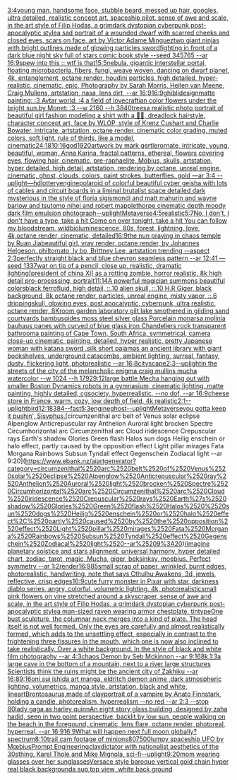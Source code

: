 [3:4](https://www.ebank.nz/aiartgenerator?category=3%3A4)[young man, handsome face, stubble beard, messed up hair, googles, ultra detailed, realistic concept art. spaceship pilot. sense of awe and scale, in the art style of Filip Hodas, a grimdark dystopian cyberpunk post-apocalyptic style](https://www.ebank.nz/aiartgenerator?category=young%2520man%2C%2520handsome%2520face%2C%2520stubble%2520beard%2C%2520messed%2520up%2520hair%2C%2520googles%2C%2520ultra%2520detailed%2C%2520realistic%2520concept%2520art.%2520spaceship%2520pilot.%2520sense%2520of%2520awe%2520and%2520scale%2C%2520in%2520the%2520art%2520style%2520of%2520Filip%2520Hodas%2C%2520a%2520grimdark%2520dystopian%2520cyberpunk%2520post-apocalyptic%2520style)[a sad portrait of a wounded dwarf with scarred cheeks and closed eyes, scars on face, art by Victor Adame Minguez](https://www.ebank.nz/aiartgenerator?category=a%2520sad%2520portrait%2520of%2520a%2520wounded%2520dwarf%2520with%2520scarred%2520cheeks%2520and%2520closed%2520eyes%2C%2520scars%2520on%2520face%2C%2520art%2520by%2520Victor%2520Adame%2520Minguez)[two giant ninjas with bright outlines made of glowing particles swordfighting in front of a dark blue night sky full of stars comic book style --seed 345765 --ar 16:9](https://www.ebank.nz/aiartgenerator?category=two%2520giant%2520ninjas%2520with%2520bright%2520outlines%2520made%2520of%2520glowing%2520particles%2520swordfighting%2520in%2520front%2520of%2520a%2520dark%2520blue%2520night%2520sky%2520full%2520of%2520stars%2520comic%2520book%2520style%2520--seed%2520345765%2520--ar%252016%3A9)[spew into this :: wtf is that](https://www.ebank.nz/aiartgenerator?category=spew%2520into%2520this%2520%3A%3A%2520wtf%2520is%2520that)[15:5](https://www.ebank.nz/aiartgenerator?category=15%3A5)[nebula, gigantic interstellar portal, floating microbacteria, fibers, fungi, weave woven, dancing on dwarf planet, 4k, entanglement, octane render, houdini particles, high detailed, hyper-realistic, cinematic, epic, Photography by Sarah Morris, Hellen van Meene, Craig Mullens, artstation, nasa, lens dirt, --ar 16:9](https://www.ebank.nz/aiartgenerator?category=nebula%2C%2520gigantic%2520interstellar%2520portal%2C%2520floating%2520microbacteria%2C%2520fibers%2C%2520fungi%2C%2520weave%2520woven%2C%2520dancing%2520on%2520dwarf%2520planet%2C%25204k%2C%2520entanglement%2C%2520octane%2520render%2C%2520houdini%2520particles%2C%2520high%2520detailed%2C%2520hyper-realistic%2C%2520cinematic%2C%2520epic%2C%2520Photography%2520by%2520Sarah%2520Morris%2C%2520Hellen%2520van%2520Meene%2C%2520Craig%2520Mullens%2C%2520artstation%2C%2520nasa%2C%2520lens%2520dirt%2C%2520--ar%252016%3A9)[16:9](https://www.ebank.nz/aiartgenerator?category=16%3A9)[ghibli](https://www.ebank.nz/aiartgenerator?category=ghibli)[design](https://www.ebank.nz/aiartgenerator?category=design)[matte painting: :3 Avtar world: :4,a field of lovecraftian color flowers under the bright sun.by Monet: :3 --w 2160 --h 3840](https://www.ebank.nz/aiartgenerator?category=matte%2520painting%3A%2520%3A3%2520Avtar%2520world%3A%2520%3A4%2Ca%2520field%2520of%2520lovecraftian%2520color%2520flowers%2520under%2520the%2520bright%2520sun.by%2520Monet%3A%2520%3A3%2520--w%25202160%2520--h%25203840)[trees](https://www.ebank.nz/aiartgenerator?category=trees)[a realistic photo portrait of beautiful girl fashion modeling a shirt with a 🏴‍☠️, dreadlock hairstyle, character concept art, face by WLOP, style of Krenz Cushart and Charlie Bowater, intricate, artstation, octane render, cinematic color grading, muted colors, soft light, rule of thirds, like a model, cinematic](https://www.ebank.nz/aiartgenerator?category=a%2520realistic%2520photo%2520portrait%2520of%2520beautiful%2520girl%2520fashion%2520modeling%2520a%2520shirt%2520with%2520a%2520%F0%9F%8F%B4%E2%80%8D%E2%98%A0%EF%B8%8F%2C%2520dreadlock%2520hairstyle%2C%2520character%2520concept%2520art%2C%2520face%2520by%2520WLOP%2C%2520style%2520of%2520Krenz%2520Cushart%2520and%2520Charlie%2520Bowater%2C%2520intricate%2C%2520artstation%2C%2520octane%2520render%2C%2520cinematic%2520color%2520grading%2C%2520muted%2520colors%2C%2520soft%2520light%2C%2520rule%2520of%2520thirds%2C%2520like%2520a%2520model%2C%2520cinematic)[24:18](https://www.ebank.nz/aiartgenerator?category=24%3A18)[10:16](https://www.ebank.nz/aiartgenerator?category=10%3A16)[god](https://www.ebank.nz/aiartgenerator?category=god)[1920](https://www.ebank.nz/aiartgenerator?category=1920)[artwork by mark gertler](https://www.ebank.nz/aiartgenerator?category=artwork%2520by%2520mark%2520gertler)[ornate, intricate, young, beautiful, woman, Anna Karina, fractal patterns, ethereal, flowers covering eyes, flowing hair, cinematic, pre-raphaelite, Möbius, skulls, artstation, hyper detailed, high detail, artstation, rendering by octane, unreal engine, cinematic, ghost, clouds, colors, paint strokes, butterflies, gold —ar 3:4 --uplight](https://www.ebank.nz/aiartgenerator?category=ornate%2C%2520intricate%2C%2520young%2C%2520beautiful%2C%2520woman%2C%2520Anna%2520Karina%2C%2520fractal%2520patterns%2C%2520ethereal%2C%2520flowers%2520covering%2520eyes%2C%2520flowing%2520hair%2C%2520cinematic%2C%2520pre-raphaelite%2C%2520M%C3%B6bius%2C%2520skulls%2C%2520artstation%2C%2520hyper%2520detailed%2C%2520high%2520detail%2C%2520artstation%2C%2520rendering%2520by%2520octane%2C%2520unreal%2520engine%2C%2520cinematic%2C%2520ghost%2C%2520clouds%2C%2520colors%2C%2520paint%2520strokes%2C%2520butterflies%2C%2520gold%2520%E2%80%94ar%25203%3A4%2520--uplight)[—hd](https://www.ebank.nz/aiartgenerator?category=%E2%80%94hd)[lottery](https://www.ebank.nz/aiartgenerator?category=lottery)[engine](https://www.ebank.nz/aiartgenerator?category=engine)[polaroid of colorful beautiful cyber geisha with lots of cables and circuit boards in a liminal brutalist space detailed dark mysterious in the style of floria sigismondi and matt mahurin and wayne barlow and tsutomo nihei and robert mapplethorpe cinematic depth moody dark film emulsion photograph](https://www.ebank.nz/aiartgenerator?category=polaroid%2520of%2520colorful%2520beautiful%2520cyber%2520geisha%2520with%2520lots%2520of%2520cables%2520and%2520circuit%2520boards%2520in%2520a%2520liminal%2520brutalist%2520space%2520detailed%2520dark%2520mysterious%2520in%2520the%2520style%2520of%2520floria%2520sigismondi%2520and%2520matt%2520mahurin%2520and%2520wayne%2520barlow%2520and%2520tsutomo%2520nihei%2520and%2520robert%2520mapplethorpe%2520cinematic%2520depth%2520moody%2520dark%2520film%2520emulsion%2520photograph)[--uplight](https://www.ebank.nz/aiartgenerator?category=--uplight)[Metaverse](https://www.ebank.nz/aiartgenerator?category=Metaverse)[4:5](https://www.ebank.nz/aiartgenerator?category=4%3A5)[realistic](https://www.ebank.nz/aiartgenerator?category=realistic)[5:7](https://www.ebank.nz/aiartgenerator?category=5%3A7)[No, I don't, I don't have a type, take a hit Come on over tonight, take a hit You can follow my bloodstream, wild](https://www.ebank.nz/aiartgenerator?category=No%2C%2520I%2520don%27t%2C%2520I%2520don%27t%2520have%2520a%2520type%2C%2520take%2520a%2520hit%2520Come%2520on%2520over%2520tonight%2C%2520take%2520a%2520hit%2520You%2520can%2520follow%2520my%2520bloodstream%2C%2520wild)[bioluminescence, 80s, forest, lightning, love, 4k,octane render, cinematic, detailed](https://www.ebank.nz/aiartgenerator?category=bioluminescence%2C%252080s%2C%2520forest%2C%2520lightning%2C%2520love%2C%25204k%2Coctane%2520render%2C%2520cinematic%2C%2520detailed)[16:9](https://www.ebank.nz/aiartgenerator?category=16%3A9)[the nun praying in chaos temple by Ruan Jia](https://www.ebank.nz/aiartgenerator?category=the%2520nun%2520praying%2520in%2520chaos%2520temple%2520by%2520Ruan%2520Jia)[beautiful girl, vray render, octane render, by Johannes Helgeson, philtomato, ly bo, Brittney Lee, artstation trending --aspect 2:3](https://www.ebank.nz/aiartgenerator?category=beautiful%2520girl%2C%2520vray%2520render%2C%2520octane%2520render%2C%2520by%2520Johannes%2520Helgeson%2C%2520philtomato%2C%2520ly%2520bo%2C%2520Brittney%2520Lee%2C%2520artstation%2520trending%2520--aspect%25202%3A3)[perfectly straight black and blue chevron seamless pattern --ar 12:41 —seed 1337](https://www.ebank.nz/aiartgenerator?category=perfectly%2520straight%2520black%2520and%2520blue%2520chevron%2520seamless%2520pattern%2520--ar%252012%3A41%2520%E2%80%94seed%25201337)[war on tip of a pencil, close up, realistic, dramatic lighting](https://www.ebank.nz/aiartgenerator?category=war%2520on%2520tip%2520of%2520a%2520pencil%2C%2520close%2520up%2C%2520realistic%2C%2520dramatic%2520lighting)[[president of china Xi] as a rotting zombie, horror realistic, 8k high detail pro-processing, portrait](https://www.ebank.nz/aiartgenerator?category=%5Bpresident%2520of%2520china%2520Xi%5D%2520as%2520a%2520rotting%2520zombie%2C%2520horror%2520realistic%2C%25208k%2520high%2520detail%2520pro-processing%2C%2520portrait)[11:14](https://www.ebank.nz/aiartgenerator?category=11%3A14)[A powerful magician summons beautiful colors](https://www.ebank.nz/aiartgenerator?category=A%2520powerful%2520magician%2520summons%2520beautiful%2520colors)[black ferrofluid, high detail, ::.10 alien skull, ::.10 H.R Giger, black background, 8k octane render, particles, unreal engine, misty vapor, ::.6 dripping](https://www.ebank.nz/aiartgenerator?category=black%2520ferrofluid%2C%2520high%2520detail%2C%2520%3A%3A.10%2520alien%2520skull%2C%2520%3A%3A.10%2520H.R%2520Giger%2C%2520black%2520background%2C%25208k%2520octane%2520render%2C%2520particles%2C%2520unreal%2520engine%2C%2520misty%2520vapor%2C%2520%3A%3A.6%2520dripping)[skull, glowing eyes, post apocalyptic, cyberpunk, ultra realistic, octane render, 8K](https://www.ebank.nz/aiartgenerator?category=skull%2C%2520glowing%2520eyes%2C%2520post%2520apocalyptic%2C%2520cyberpunk%2C%2520ultra%2520realistic%2C%2520octane%2520render%2C%25208K)[room garden laboratory  gilt lake  smothered in gilding sand courtyards bambusoides moss steel silver glass  Porcelain monarsa molinia bauhaus panes with  curved of blue glass iron Chandeliers  rock transparent bathroom](https://www.ebank.nz/aiartgenerator?category=room%2520garden%2520laboratory%2520%2520gilt%2520lake%2520%2520smothered%2520in%2520gilding%2520sand%2520courtyards%2520bambusoides%2520moss%2520steel%2520silver%2520glass%2520%2520Porcelain%2520monarsa%2520molinia%2520bauhaus%2520panes%2520with%2520%2520curved%2520of%2520blue%2520glass%2520iron%2520Chandeliers%2520%2520rock%2520transparent%2520bathroom)[a painting of Cape Town, South Africa, symmetrical, camera close-up cinematic, painting, detailed, hyper realistic, pretty Japanese woman with katana sword ,silk short pajamas an ancient library with giant bookshelves, underground catacombs, ambient lighting, surreal, fantasy, dusty, flickering light, photorealistic --ar 16:8](https://www.ebank.nz/aiartgenerator?category=a%2520painting%2520of%2520Cape%2520Town%2C%2520South%2520Africa%2C%2520symmetrical%2C%2520camera%2520close-up%2520cinematic%2C%2520painting%2C%2520detailed%2C%2520hyper%2520realistic%2C%2520pretty%2520Japanese%2520woman%2520with%2520katana%2520sword%2520%2Csilk%2520short%2520pajamas%2520an%2520ancient%2520library%2520with%2520giant%2520bookshelves%2C%2520underground%2520catacombs%2C%2520ambient%2520lighting%2C%2520surreal%2C%2520fantasy%2C%2520dusty%2C%2520flickering%2520light%2C%2520photorealistic%2520--ar%252016%3A8)[cityscape](https://www.ebank.nz/aiartgenerator?category=cityscape)[2:3](https://www.ebank.nz/aiartgenerator?category=2%3A3)[--uplight](https://www.ebank.nz/aiartgenerator?category=--uplight)[in the streets of the city of the melancholic enigma craig mullins mucha watercolor --w 1024 --h 1792](https://www.ebank.nz/aiartgenerator?category=in%2520the%2520streets%2520of%2520the%2520city%2520of%2520the%2520melancholic%2520enigma%2520craig%2520mullins%2520mucha%2520watercolor%2520--w%25201024%2520--h%25201792)[9:12](https://www.ebank.nz/aiartgenerator?category=9%3A12)[large battle Mecha hanging out with smaller Boston Dynamics robots in a gymnasium, cinematic lighting, matte painting, highly detailed, cgsociety, hyperrealistic, --no dof, --ar 16:9](https://www.ebank.nz/aiartgenerator?category=large%2520battle%2520Mecha%2520hanging%2520out%2520with%2520smaller%2520Boston%2520Dynamics%2520robots%2520in%2520a%2520gymnasium%2C%2520cinematic%2520lighting%2C%2520matte%2520painting%2C%2520highly%2520detailed%2C%2520cgsociety%2C%2520hyperrealistic%2C%2520--no%2520dof%2C%2520--ar%252016%3A9)[cheese store in France, warm, cozy, low depth of field, 4k realistic](https://www.ebank.nz/aiartgenerator?category=cheese%2520store%2520in%2520France%2C%2520warm%2C%2520cozy%2C%2520low%2520depth%2520of%2520field%2C%25204k%2520realistic)[2:1](https://www.ebank.nz/aiartgenerator?category=2%3A1)[--uplight](https://www.ebank.nz/aiartgenerator?category=--uplight)[bird](https://www.ebank.nz/aiartgenerator?category=bird)[12:18](https://www.ebank.nz/aiartgenerator?category=12%3A18)[384](https://www.ebank.nz/aiartgenerator?category=384)[--fast](https://www.ebank.nz/aiartgenerator?category=--fast)[5:3](https://www.ebank.nz/aiartgenerator?category=5%3A3)[engine](https://www.ebank.nz/aiartgenerator?category=engine)[ghost](https://www.ebank.nz/aiartgenerator?category=ghost)[--uplight](https://www.ebank.nz/aiartgenerator?category=--uplight)[Metaverse](https://www.ebank.nz/aiartgenerator?category=Metaverse)[you gotta keep it pushin', Sisyphus.](https://www.ebank.nz/aiartgenerator?category=you%2520gotta%2520keep%2520it%2520pushin%27%2C%2520Sisyphus.)[circumzenithal arc belt of Venus solar eclipse Alpenglow Anticrepuscular ray Anthelion Auroral light brocken Spectre Circumhorizontal arc Circumzenithal arc Cloud iridescence Crepuscular rays Earth's shadow Glories Green flash Halos  sun dogs Heilig enschein or halo effect, partly caused by the opposition effect Light pillar mirages Fata Morgana Rainbows Subsun Tyndall effect Gegenschein Zodiacal light --ar 9:20](https://www.ebank.nz/aiartgenerator?category=circumzenithal%2520arc%2520belt%2520of%2520Venus%2520solar%2520eclipse%2520Alpenglow%2520Anticrepuscular%2520ray%2520Anthelion%2520Auroral%2520light%2520brocken%2520Spectre%2520Circumhorizontal%2520arc%2520Circumzenithal%2520arc%2520Cloud%2520iridescence%2520Crepuscular%2520rays%2520Earth%27s%2520shadow%2520Glories%2520Green%2520flash%2520Halos%2520%2520sun%2520dogs%2520Heilig%2520enschein%2520or%2520halo%2520effect%2C%2520partly%2520caused%2520by%2520the%2520opposition%2520effect%2520Light%2520pillar%2520mirages%2520Fata%2520Morgana%2520Rainbows%2520Subsun%2520Tyndall%2520effect%2520Gegenschein%2520Zodiacal%2520light%2520--ar%25209%3A20)[/imagine planetary solstice and stars alignment, universal harmony, hyper detailed chart, zodiac, tarot, magic, Mucha, giger, beksinksy, moebius. Perfect symmetry --ar 1:2](https://www.ebank.nz/aiartgenerator?category=/imagine%2520planetary%2520solstice%2520and%2520stars%2520alignment%2C%2520universal%2520harmony%2C%2520hyper%2520detailed%2520chart%2C%2520zodiac%2C%2520tarot%2C%2520magic%2C%2520Mucha%2C%2520giger%2C%2520beksinksy%2C%2520moebius.%2520Perfect%2520symmetry%2520--ar%25201%3A2)[render](https://www.ebank.nz/aiartgenerator?category=render)[16:9](https://www.ebank.nz/aiartgenerator?category=16%3A9)[85](https://www.ebank.nz/aiartgenerator?category=85)[small scrap of paper, wrinkled, burnt edges, photorealistic, handwriting, note that says Cthulhu Awakens, 3d, jewels, reflective, crisp edges](https://www.ebank.nz/aiartgenerator?category=small%2520scrap%2520of%2520paper%2C%2520wrinkled%2C%2520burnt%2520edges%2C%2520photorealistic%2C%2520handwriting%2C%2520note%2520that%2520says%2520Cthulhu%2520Awakens%2C%25203d%2C%2520jewels%2C%2520reflective%2C%2520crisp%2520edges)[16:9](https://www.ebank.nz/aiartgenerator?category=16%3A9)[cute furry monster in Pixar with star, darkness diablo series, angry, colorful, volumetric lighting, 4k, photorealistic](https://www.ebank.nz/aiartgenerator?category=cute%2520furry%2520monster%2520in%2520Pixar%2520with%2520star%2C%2520darkness%2520diablo%2520series%2C%2520angry%2C%2520colorful%2C%2520volumetric%2520lighting%2C%25204k%2C%2520photorealistic)[small pink flowers on vine stretched around a skyscraper, sense of awe and scale, in the art style of Filip Hodas, a grimdark dystopian cyberpunk post-apocalyptic style](https://www.ebank.nz/aiartgenerator?category=small%2520pink%2520flowers%2520on%2520vine%2520stretched%2520around%2520a%2520skyscraper%2C%2520sense%2520of%2520awe%2520and%2520scale%2C%2520in%2520the%2520art%2520style%2520of%2520Filip%2520Hodas%2C%2520a%2520grimdark%2520dystopian%2520cyberpunk%2520post-apocalyptic%2520style)[a man-sized raven wearing armor chestplate. tintype](https://www.ebank.nz/aiartgenerator?category=a%2520man-sized%2520raven%2520wearing%2520armor%2520chestplate.%2520tintype)[One bust sculpture, the columnar neck merges into a kind of plate. The head itself is not well formed. Only the eyes are carefully and almost realistically formed, which adds to the unsettling effect, especially in contrast to the frightening three fissures in the mouth, which one is now also inclined to take realistically. Over a white background. In the style of black and white film photography --ar 4:3](https://www.ebank.nz/aiartgenerator?category=One%2520bust%2520sculpture%2C%2520the%2520columnar%2520neck%2520merges%2520into%2520a%2520kind%2520of%2520plate.%2520The%2520head%2520itself%2520is%2520not%2520well%2520formed.%2520Only%2520the%2520eyes%2520are%2520carefully%2520and%2520almost%2520realistically%2520formed%2C%2520which%2520adds%2520to%2520the%2520unsettling%2520effect%2C%2520especially%2520in%2520contrast%2520to%2520the%2520frightening%2520three%2520fissures%2520in%2520the%2520mouth%2C%2520which%2520one%2520is%2520now%2520also%2520inclined%2520to%2520take%2520realistically.%2520Over%2520a%2520white%2520background.%2520In%2520the%2520style%2520of%2520black%2520and%2520white%2520film%2520photography%2520--ar%25204%3A3)[chaos Demon by Seb Mckinnon --ar 9:16](https://www.ebank.nz/aiartgenerator?category=chaos%2520Demon%2520by%2520Seb%2520Mckinnon%2520--ar%25209%3A16)[8k,](https://www.ebank.nz/aiartgenerator?category=8k%2C)[1:3](https://www.ebank.nz/aiartgenerator?category=1%3A3)[a large cave in the bottom of a mountain, next to a river large structures Scientists think the ruins might be the ancient city of Zakhiku --ar 16:8](https://www.ebank.nz/aiartgenerator?category=a%2520large%2520cave%2520in%2520the%2520bottom%2520of%2520a%2520mountain%2C%2520next%2520to%2520a%2520river%2520large%2520structures%2520Scientists%2520think%2520the%2520ruins%2520might%2520be%2520the%2520ancient%2520city%2520of%2520Zakhiku%2520--ar%252016%3A8)[9:16](https://www.ebank.nz/aiartgenerator?category=9%3A16)[oni,sui ishida art manga, eldritch demon anime ,dark atmospheric lighting, volumetrics, manga style, artstation, black and white, lineart](https://www.ebank.nz/aiartgenerator?category=oni%2Csui%2520ishida%2520art%2520manga%2C%2520eldritch%2520demon%2520anime%2520%2Cdark%2520atmospheric%2520lighting%2C%2520volumetrics%2C%2520manga%2520style%2C%2520artstation%2C%2520black%2520and%2520white%2C%2520lineart)[Brontosaurus,made of clay](https://www.ebank.nz/aiartgenerator?category=Brontosaurus%2Cmade%2520of%2520clay)[portrait of a vampire by Anato Finnstark, holding a candle, photorealism, hyperrealism --no red --ar 2:3 --stop 80](https://www.ebank.nz/aiartgenerator?category=portrait%2520of%2520a%2520vampire%2520by%2520Anato%2520Finnstark%2C%2520holding%2520a%2520candle%2C%2520photorealism%2C%2520hyperrealism%2520--no%2520red%2520--ar%25202%3A3%2520--stop%252080)[lady gaga as harley quinn](https://www.ebank.nz/aiartgenerator?category=lady%2520gaga%2520as%2520harley%2520quinn)[An eight story glass building, designed by zaha hadid, seen in two point perspective,  backlit by low sun, people walking on the beach in the foregound, cinematic, lens flare, octane render, photoreal, hyperreal, --ar 16:9](https://www.ebank.nz/aiartgenerator?category=An%2520eight%2520story%2520glass%2520building%2C%2520designed%2520by%2520zaha%2520hadid%2C%2520seen%2520in%2520two%2520point%2520perspective%2C%2520%2520backlit%2520by%2520low%2520sun%2C%2520people%2520walking%2520on%2520the%2520beach%2520in%2520the%2520foregound%2C%2520cinematic%2C%2520lens%2520flare%2C%2520octane%2520render%2C%2520photoreal%2C%2520hyperreal%2C%2520--ar%252016%3A9)[16:9](https://www.ebank.nz/aiartgenerator?category=16%3A9)[What will happen next full moon globally?](https://www.ebank.nz/aiartgenerator?category=What%2520will%2520happen%2520next%2520full%2520moon%2520globally%3F)[spectrum](https://www.ebank.nz/aiartgenerator?category=spectrum)[8:10](https://www.ebank.nz/aiartgenerator?category=8%3A10)[trail cam footage of minions](https://www.ebank.nz/aiartgenerator?category=trail%2520cam%2520footage%2520of%2520minions)[80](https://www.ebank.nz/aiartgenerator?category=80)[7500](https://www.ebank.nz/aiartgenerator?category=7500)[lumpy spaceship UFO by Mœbius](https://www.ebank.nz/aiartgenerator?category=lumpy%2520spaceship%2520UFO%2520by%2520M%C5%93bius)[Prompt Engineering](https://www.ebank.nz/aiartgenerator?category=Prompt%2520Engineering)[clay](https://www.ebank.nz/aiartgenerator?category=clay)[dictator with nationalist aesthetics of the 30s](https://www.ebank.nz/aiartgenerator?category=dictator%2520with%2520nationalist%2520aesthetics%2520of%2520the%252030s)[thing, Karel Thole and Mike Mignola, sci-fi](https://www.ebank.nz/aiartgenerator?category=thing%2C%2520Karel%2520Thole%2520and%2520Mike%2520Mignola%2C%2520sci-fi)[--uplight](https://www.ebank.nz/aiartgenerator?category=--uplight)[](https://www.ebank.nz/aiartgenerator?category=)[9:20](https://www.ebank.nz/aiartgenerator?category=9%3A20)[mom wearing glasses over her sunglasses](https://www.ebank.nz/aiartgenerator?category=mom%2520wearing%2520glasses%2520over%2520her%2520sunglasses)[Versace style baroque vertical gold chain hyper real black background](https://www.ebank.nz/aiartgenerator?category=Versace%2520style%2520baroque%2520vertical%2520gold%2520chain%2520hyper%2520real%2520black%2520background)[a sup,top view ,white back ground](https://www.ebank.nz/aiartgenerator?category=a%2520sup%2Ctop%2520view%2520%2Cwhite%2520back%2520ground)